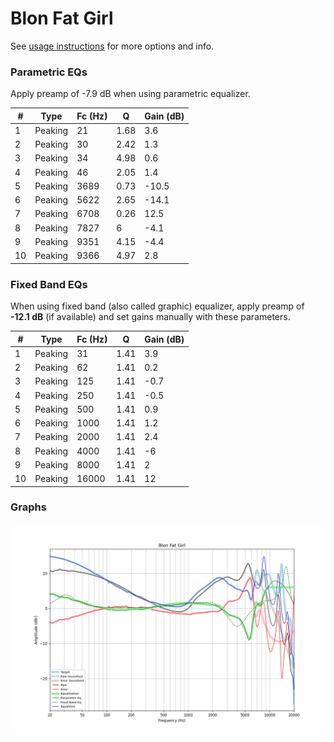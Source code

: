 # Blon Fat Girl
See [usage instructions](https://github.com/jaakkopasanen/AutoEq#usage) for more options and info.

### Parametric EQs
Apply preamp of -7.9 dB when using parametric equalizer.

|   # | Type    |   Fc (Hz) |    Q |   Gain (dB) |
|-----|---------|-----------|------|-------------|
|   1 | Peaking |        21 | 1.68 |         3.6 |
|   2 | Peaking |        30 | 2.42 |         1.3 |
|   3 | Peaking |        34 | 4.98 |         0.6 |
|   4 | Peaking |        46 | 2.05 |         1.4 |
|   5 | Peaking |      3689 | 0.73 |       -10.5 |
|   6 | Peaking |      5622 | 2.65 |       -14.1 |
|   7 | Peaking |      6708 | 0.26 |        12.5 |
|   8 | Peaking |      7827 | 6    |        -4.1 |
|   9 | Peaking |      9351 | 4.15 |        -4.4 |
|  10 | Peaking |      9366 | 4.97 |         2.8 |

### Fixed Band EQs
When using fixed band (also called graphic) equalizer, apply preamp of **-12.1 dB** (if available) and set gains manually with these parameters.

|   # | Type    |   Fc (Hz) |    Q |   Gain (dB) |
|-----|---------|-----------|------|-------------|
|   1 | Peaking |        31 | 1.41 |         3.9 |
|   2 | Peaking |        62 | 1.41 |         0.2 |
|   3 | Peaking |       125 | 1.41 |        -0.7 |
|   4 | Peaking |       250 | 1.41 |        -0.5 |
|   5 | Peaking |       500 | 1.41 |         0.9 |
|   6 | Peaking |      1000 | 1.41 |         1.2 |
|   7 | Peaking |      2000 | 1.41 |         2.4 |
|   8 | Peaking |      4000 | 1.41 |        -6   |
|   9 | Peaking |      8000 | 1.41 |         2   |
|  10 | Peaking |     16000 | 1.41 |        12   |

### Graphs
![](./Blon%20Fat%20Girl.png)
